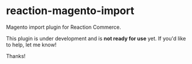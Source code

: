 # reaction-magento-import
Magento import plugin for Reaction Commerce.

This plugin is under development and is **not ready for use** yet.  If you'd like to help, let me know!


Thanks!
